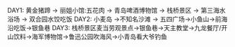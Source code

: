 DAY1: 黄金猪蹄 -> 丽姐小馆:五花肉 -> 青岛啤酒博物馆 -> 栈桥景区 -> 第三海水浴场 -> 双合园水饺吃饭
DAY2: 小麦岛 ->不知名沙滩 -> 五四广场->小鱼山->前海沿吃饭->银鱼巷
DAY3: 栈桥景区麦当劳观景点->银鱼巷->天主教堂->九龙餐厅/开山饮料->海军博物馆->鲁迅公园吹海风->小青岛看大爷钓鱼
